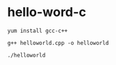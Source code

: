 # hello-word-c


```
yum install gcc-c++
```

```
g++ helloworld.cpp -o helloworld

./helloworld

```
